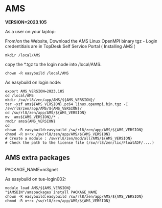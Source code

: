 # AMS

**VERSION=2023.105**

As a user on your laptop:

From/on the Website, Download the AMS Linux OpenMPI binary tgz - Login credentitials are in TopDesk Self Service Portal ( Installing AMS )

`mkdir /local/AMS`

copy the *.tgz to the login node into /local/AMS.

`chown -R easybuild /local/AMS`

As easybuild on login node:

```shell
export AMS_VERSION=2023.105
cd /local/AMS
mkdir /sw/rl8/zen/app/AMS/${AMS_VERSION}/
tar -xzf ams${AMS_VERSION}.pc64_linux.openmpi.bin.tgz -C /sw/rl8/zen/app/AMS/${AMS_VERSION}/
cd /sw/rl8/zen/app/AMS/${AMS_VERSION}
mv  ams${AMS_VERSION}/* .
rmdir ams${AMS_VERSION}
cd
chown -R easybuild:easybuild /sw/rl8/zen/app/AMS/${AMS_VERSION}
chmod -R o+rx /sw/rl8/zen/app/AMS/${AMS_VERSION}
# Create a module : /sw/rl8/zen/mod/all/AMS/${AMS_VERSION}
# Check the path to the license file (/sw/rl8/zen/lic/FloatADF/....)
```

## AMS extra packages

PACKAGE_NAME=m3gnet

As easybuild on tue-login002:

```shell
module load AMS/${AMS_VERSION}
"$AMSBIN"/amspackages install PACKAGE_NAME
chown -R easybuild:easybuild /sw/rl8/zen/app/AMS/${AMS_VERSION}
chmod -R o+rx /sw/rl8/zen/app/AMS/${AMS_VERSION}
```
